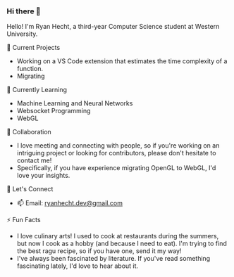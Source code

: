 ### Hi there 👋

Hello! I'm Ryan Hecht, a third-year Computer Science student at Western University.

🔭 Current Projects
- Working on a VS Code extension that estimates the time complexity of a function.
- Migrating

🌱 Currently Learning
- Machine Learning and Neural Networks
- Websocket Programming
- WebGL

👯 Collaboration
- I love meeting and connecting with people, so if you're working on an intriguing project or looking for contributors, please don't hesitate to contact me!
- Specifically, if you have experience migrating OpenGL to WebGL, I'd love your insights.

💬 Let's Connect
- 📫 Email: ryanhecht.dev@gmail.com

⚡ Fun Facts
- I love culinary arts! I used to cook at restaurants during the summers, but now I cook as a hobby (and because I need to eat). I'm trying to find the best ragu recipe, so if you have one, send it my way!
- I've always been fascinated by literature. If you've read something fascinating lately, I'd love to hear about it.

